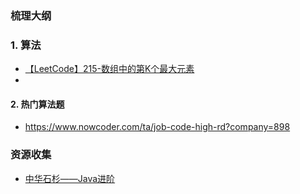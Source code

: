 ### 梳理大纲



### 1. 算法

- [【LeetCode】215-数组中的第K个最大元素](https://www.cnblogs.com/yuzhenzero/p/10521748.html) 
- ​

#### 2. 热门算法题

- https://www.nowcoder.com/ta/job-code-high-rd?company=898








### 资源收集

- [中华石杉——Java进阶](https://gitee.com/shishan100/Java-Interview-Advanced) 

